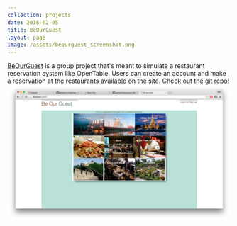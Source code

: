 ```yaml
---
collection: projects
date: 2016-02-05
title: BeOurGuest
layout: page
image: /assets/beourguest_screenshot.png
---
```


[BeOurGuest](http://evening-reaches-50428.herokuapp.com) is a group project that's meant to simulate a restaurant reservation system like OpenTable. Users can create an account and make a reservation at the restaurants available on the site.
Check out the [git repo](http://github.com/bowmanmike/seatyourself)!
![BeOurGuest](/assets/beourguest_screenshot.png)
